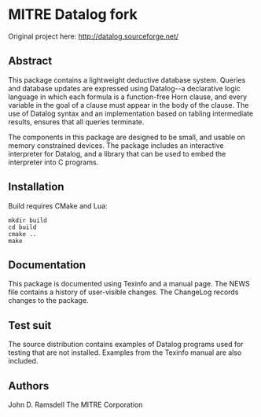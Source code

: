 # MITRE Datalog fork

Original project here: http://datalog.sourceforge.net/

## Abstract

This package contains a lightweight deductive database system.
Queries and database updates are expressed using Datalog--a
declarative logic language in which each formula is a function-free
Horn clause, and every variable in the goal of a clause must appear in
the body of the clause.  The use of Datalog syntax and an
implementation based on tabling intermediate results, ensures that all
queries terminate.

The components in this package are designed to be small, and usable on
memory constrained devices.  The package includes an interactive
interpreter for Datalog, and a library that can be used to embed the
interpreter into C programs.

## Installation

Build requires CMake and Lua:

```
mkdir build
cd build
cmake ..
make
```

## Documentation

This package is documented using Texinfo and a manual page.  The NEWS
file contains a history of user-visible changes.  The ChangeLog
records changes to the package.

## Test suit

The source distribution contains examples of Datalog programs used for
testing that are not installed.  Examples from the Texinfo manual are
also included.

## Authors

John D. Ramsdell
The MITRE Corporation
